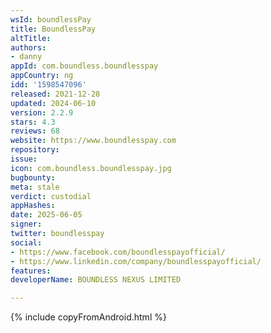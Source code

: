 ```yaml
---
wsId: boundlessPay
title: BoundlessPay
altTitle: 
authors:
- danny
appId: com.boundless.boundlesspay
appCountry: ng
idd: '1598547096'
released: 2021-12-28
updated: 2024-06-10
version: 2.2.9
stars: 4.3
reviews: 68
website: https://www.boundlesspay.com
repository: 
issue: 
icon: com.boundless.boundlesspay.jpg
bugbounty: 
meta: stale
verdict: custodial
appHashes: 
date: 2025-06-05
signer: 
twitter: boundlesspay
social:
- https://www.facebook.com/boundlesspayofficial/
- https://www.linkedin.com/company/boundlesspayofficial/
features: 
developerName: BOUNDLESS NEXUS LIMITED

---
```


{% include copyFromAndroid.html %}
